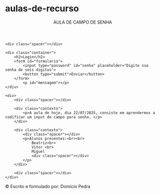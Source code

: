 # aulas-de-recurso

<!DOCTYPE html>
<html lang="pt-BR">
<head>
    <meta charset="UTF-8">
    <meta name="viewport" content="width=device-width, initial-scale=1.0">
    <title>Campo de senha</title>
    <link rel="stylesheet" href="styles.css">
</head>
<body>
    <header class="cabecalho">AULA DE CAMPO DE SENHA</header>

    <div class="spacer"></div>

    <div class="container">
        <h2>Login</h2>
        <form id="formulario">
            <input type="password" id="senha" placeholder="Digite sua senha de seis digitos">
            <button type="submit">Enviar</button>
        </form>    
            <p id="mensagem"></p>
    </div>

    <div>
        <div class="spacer"></div>

        <div class="contexto">
            <p>A aula de hoje, dia 22/07/2025, consiste em aprendermos a codificar um input de campo para senha. </p>
        </div>
    
        <div class="contexto">
            <div class="spacer"></div>
            <p>Alunos presentes:<br><br>
                Beatriz<br>
                Vitor <br>
                Miguel
                <div class="spacer"></div>
            </p>
        </div>
    
        <div class="spacer"></div>
    </div>
<footer class="pe"> 
    &copy; Escrito e formulado por: Domício Pedra
</footer>
    <script src="script.js"></script>
</body>
</html>
